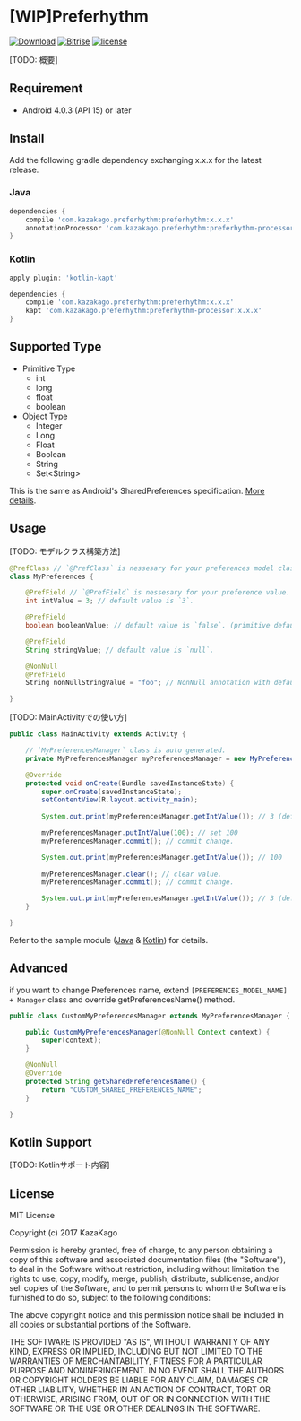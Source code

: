[WIP]Preferhythm
====

[![Download](https://api.bintray.com/packages/kazakago/maven/preferhythm/images/download.svg)](https://bintray.com/kazakago/maven/preferhythm/_latestVersion)
[![Bitrise](https://www.bitrise.io/app/436ed4113cb15072.svg?token=5I58EK088C0wp3UWmf75qA&branch=master)]()
[![license](https://img.shields.io/github/license/kazakago/preferhythm.svg)](LICENSE.md)

[TODO: 概要]

## Requirement

- Android 4.0.3 (API 15) or later

## Install

Add the following gradle dependency exchanging x.x.x for the latest release.

### Java

```groovy
dependencies {
    compile 'com.kazakago.preferhythm:preferhythm:x.x.x'
    annotationProcessor 'com.kazakago.preferhythm:preferhythm-processor:x.x.x'
}
```

### Kotlin

```groovy
apply plugin: 'kotlin-kapt'

dependencies {
    compile 'com.kazakago.preferhythm:preferhythm:x.x.x'
    kapt 'com.kazakago.preferhythm:preferhythm-processor:x.x.x'
}
```

## Supported Type

- Primitive Type
  - int
  - long
  - float
  - boolean
- Object Type
  - Integer 
  - Long
  - Float
  - Boolean
  - String
  - Set\<String\>

This is the same as Android's SharedPreferences specification. [More details](https://developer.android.com/training/basics/data-storage/shared-preferences.html).


## Usage

[TODO: モデルクラス構築方法]

```java
@PrefClass // `@PrefClass` is nessesary for your preferences model class.
class MyPreferences {

    @PrefField // `@PrefField` is nessesary for your preference value.
    int intValue = 3; // default value is `3`.

    @PrefField
    boolean booleanValue; // default value is `false`. (primitive default value)

    @PrefField
    String stringValue; // default value is `null`.

    @NonNull
    @PrefField
    String nonNullStringValue = "foo"; // NonNull annotation with default value.

}
```

[TODO: MainActivityでの使い方]

```java
public class MainActivity extends Activity {

    // `MyPreferencesManager` class is auto generated.
    private MyPreferencesManager myPreferencesManager = new MyPreferencesManager(this);

    @Override
    protected void onCreate(Bundle savedInstanceState) {
        super.onCreate(savedInstanceState);
        setContentView(R.layout.activity_main);
        
        System.out.print(myPreferencesManager.getIntValue()); // 3 (default value)

        myPreferencesManager.putIntValue(100); // set 100
        myPreferencesManager.commit(); // commit change.

        System.out.print(myPreferencesManager.getIntValue()); // 100
        
        myPreferencesManager.clear(); // clear value.
        myPreferencesManager.commit(); // commit change.

        System.out.print(myPreferencesManager.getIntValue()); // 3 (default value)
    }

}
```

Refer to the sample module ([Java](https://github.com/KazaKago/Preferhythm/tree/master/samplejava) & [Kotlin](https://github.com/KazaKago/Preferhythm/tree/master/samplekotlin)) for details.

## Advanced

if you want to change Preferences name, extend `[PREFERENCES_MODEL_NAME] + Manager` class and override getPreferencesName() method.

```java
public class CustomMyPreferencesManager extends MyPreferencesManager {

    public CustomMyPreferencesManager(@NonNull Context context) {
        super(context);
    }

    @NonNull
    @Override
    protected String getSharedPreferencesName() {
        return "CUSTOM_SHARED_PREFERENCES_NAME";
    }

}
```

## Kotlin Support

[TODO: Kotlinサポート内容]

## License
MIT License

Copyright (c) 2017 KazaKago

Permission is hereby granted, free of charge, to any person obtaining a copy
of this software and associated documentation files (the "Software"), to deal
in the Software without restriction, including without limitation the rights
to use, copy, modify, merge, publish, distribute, sublicense, and/or sell
copies of the Software, and to permit persons to whom the Software is
furnished to do so, subject to the following conditions:

The above copyright notice and this permission notice shall be included in all
copies or substantial portions of the Software.

THE SOFTWARE IS PROVIDED "AS IS", WITHOUT WARRANTY OF ANY KIND, EXPRESS OR
IMPLIED, INCLUDING BUT NOT LIMITED TO THE WARRANTIES OF MERCHANTABILITY,
FITNESS FOR A PARTICULAR PURPOSE AND NONINFRINGEMENT. IN NO EVENT SHALL THE
AUTHORS OR COPYRIGHT HOLDERS BE LIABLE FOR ANY CLAIM, DAMAGES OR OTHER
LIABILITY, WHETHER IN AN ACTION OF CONTRACT, TORT OR OTHERWISE, ARISING FROM,
OUT OF OR IN CONNECTION WITH THE SOFTWARE OR THE USE OR OTHER DEALINGS IN THE
SOFTWARE.
